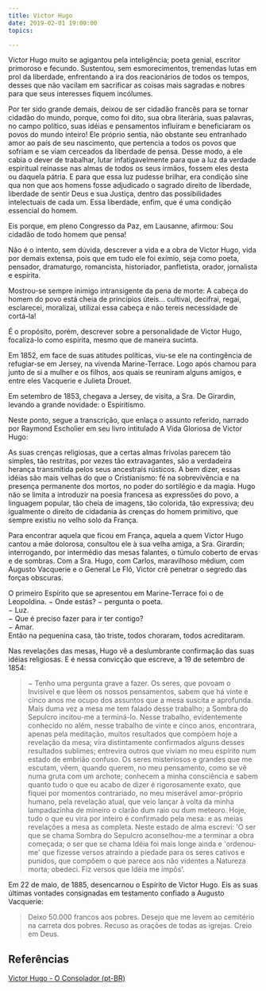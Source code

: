 ```yaml
---
title: Victor Hugo
date: 2019-02-01 19:00:00
topics: 

---
```


Victor Hugo muito se agigantou pela inteligência; poeta genial, escritor primoroso e fecundo. Sustentou, sem esmorecimentos, tremendas lutas em prol da liberdade, enfrentando a ira dos reacionários de todos os tempos, desses que não vacilam em sacrificar as coisas mais sagradas e nobres para que seus interesses fiquem incólumes.

Por ter sido grande demais, deixou de ser cidadão francês para se tornar cidadão do mundo, porque, como foi dito, sua obra literária, suas palavras, no campo político, suas idéias e pensamentos influíram e beneficiaram os povos do mundo inteiro! Ele próprio sentia, não obstante seu entranhado amor ao país de seu nascimento, que pertencia a todos os povos que sofriam e se viam cerceados da liberdade de pensa. Desse modo, a ele cabia o dever de trabalhar, lutar infatigavelmente para que a luz da verdade espiritual reinasse nas almas de todos os seus irmãos, fossem eles desta ou daquela pátria. E para que essa luz pudesse brilhar, era condição sine qua non que aos homens fosse adjudicado o sagrado direito de liberdade, liberdade de sentir Deus e  sua Justiça, dentro das possibilidades intelectuais de cada um. Essa liberdade, enfim, que é uma condição essencial do homem.

Eis porque, em pleno Congresso da Paz, em Lausanne, afirmou: Sou cidadão de todo homem que pensa!

Não é o intento, sem dúvida, descrever a vida e a obra de Victor Hugo, vida por demais extensa, pois que em tudo ele foi exímio, seja como poeta, pensador, dramaturgo, romancista, historiador, panfletista, orador, jornalista e espírita.

Mostrou-se sempre inimigo intransigente da pena de morte: A cabeça do homem do povo está cheia de princípios úteis... cultivai, decifrai, regai, esclarecei, moralizai, utilizai essa cabeça e não tereis necessidade de cortá-la!

É o propósito, porém, descrever sobre a personalidade de Victor Hugo, focalizá-lo como espírita, mesmo que de maneira sucinta.

Em 1852, em face de suas atitudes políticas, viu-se ele na contingência de refugiar-se em Jersey, na vivenda Marine-Terrace. Logo após chamou para junto de si a mulher e os filhos, aos quais se reuniram alguns amigos, e entre eles Vacquerie e Julieta Drouet.

Em setembro de 1853, chegava a Jersey, de visita, a Sra. De Girardin, levando a grande novidade: o Espiritismo.

Neste ponto, segue a transcrição, que enlaça o assunto referido, narrado por Raymond Escholier em seu livro intitulado A Vida Gloriosa de Victor Hugo:

As suas crenças religiosas, que a certas almas frívolas parecem tão simples, tão restritas, por vezes tão extravagantes, são a verdadeira herança transmitida pelos seus ancestrais rústicos.
A bem dizer, essas idéias são mais velhas do que o Cristianismo: fé na sobrevivência e na presença permanente dos mortos, no poder do sortilégio e da magia. Hugo não se limita a introduzir na poesia francesa as expressões do povo, a linguagem popular, tão cheia de imagens, tão colorida, tão expressiva; deu igualmente o direito de cidadania às crenças do homem primitivo, que sempre existiu no velho solo da França.

Para encontrar aquela que ficou em França, aquela a quem Victor Hugo cantou a mãe dolorosa, consultou ele à sua velha amiga, a Sra. Girardin; interrogando, por intermédio das mesas falantes, o túmulo coberto de ervas e de sombras. Com a Sra. Hugo, com Carlos, maravilhoso médium, com Augusto Vacquerie e o General Le Flô, Victor crê penetrar o segredo das forças obscuras.

O primeiro Espírito que se apresentou em Marine-Terrace foi o de Leopoldina.
− Onde estás? − pergunta o poeta.  
− Luz.  
− Que é preciso fazer para ir ter contigo?  
− Amar.  
Então na pequenina casa, tão triste, todos choraram, todos acreditaram.  

Nas revelações das mesas, Hugo vê a deslumbrante confirmação das suas idéias religiosas. E é nessa convicção que escreve, a 19 de setembro de 1854:

> − Tenho uma pergunta grave a fazer. Os seres, que povoam o Invisível e que lêem os nossos pensamentos, sabem que há vinte e cinco anos me ocupo dos assuntos que a mesa suscita e aprofunda. Mais duma vez a mesa me tem falado desse trabalho; a Sombra do Sepulcro incitou-me a terminá-lo. Nesse trabalho, evidentemente conhecido no além, nesse trabalho de vinte e cinco anos, encontrara, apenas pela meditação, muitos resultados que compõem hoje a revelação da mesa; vira distintamente confirmados alguns desses resultados sublimes; entrevira outros que viviam no meu espírito num estado de embrião confuso. Os seres misteriosos e grandes que me escutam, vêem, quando querem, no meu pensamento, como se vê numa gruta com um archote; conhecem a minha consciência e sabem quanto tudo o que eu acabo de dizer é rigorosamente exato, que fiquei por momentos contrariado, no meu miserável amor-próprio humano, pela revelação atual, que veio lançar à volta da minha lampadazinha de mineiro o clarão dum raio ou dum meteoro. Hoje, tudo o que eu vira por inteiro é confirmado pela mesa: e as meias revelações a mesa as completa. Neste estado de alma escrevi: 'O ser que se chama Sombra do Sepulcro aconselhou-me a terminar a obra começada; o ser que se chama Idéia foi mais longe ainda e 'ordenou-me' que fizesse versos atraindo a piedade para os seres cativos e punidos, que compõem o que parece aos não videntes a Natureza morta; obedeci. Fiz versos que Idéia me impôs'.

Em 22 de maio, de 1885, desencarnou o Espírito de Victor Hugo. Eis as suas últimas vontades consignadas em testamento confiado a Augusto Vacquerie:

> Deixo 50.000 francos aos pobres. Desejo que me levem ao cemitério na carreta dos pobres. Recuso as orações de todas as igrejas. Creio em Deus.

## Referências
[Victor Hugo - O Consolador (pt-BR)](http://www.oconsolador.com.br/linkfixo/biografias/vitorhugo.html)






